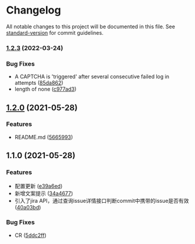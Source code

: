 # Changelog

All notable changes to this project will be documented in this file. See [standard-version](https://github.com/conventional-changelog/standard-version) for commit guidelines.

### [1.2.3](https://github.com/DivinerWJ/commitlint-plugin-with-jira-issue/compare/v1.2.0...v1.2.3) (2022-03-24)


### Bug Fixes

* A CAPTCHA is 'triggered' after several consecutive failed log in attempts ([85da862](https://github.com/DivinerWJ/commitlint-plugin-with-jira-issue/commit/85da862edc4ba1d0b6cb28513bf7a36f619179fa))
* length of none ([c977ad3](https://github.com/DivinerWJ/commitlint-plugin-with-jira-issue/commit/c977ad3e4a1af67f0ba2c47a8dad64cd1d1f97b3))

## [1.2.0](https://github.com/DivinerWJ/commitlint-plugin-with-jira-issue/compare/v1.1.0...v1.2.0) (2021-05-28)


### Features

* README.md ([5665993](https://github.com/DivinerWJ/commitlint-plugin-with-jira-issue/commit/56659931e3f8adca4ebdc54d22ffeecbe44707f6))

## 1.1.0 (2021-05-28)


### Features

* 配置更新 ([e39a6ed](https://github.com/DivinerWJ/commitlint-plugin-with-jira-issue/commit/e39a6ed64e5f4fee11de29091f1c97303bbb3ead))
* 新增文案提示 ([34a4677](https://github.com/DivinerWJ/commitlint-plugin-with-jira-issue/commit/34a46779995a92b567af951bff9faea51e38537e))
* 引入了jira API，通过查询issue详情接口判断commit中携带的issue是否有效 ([40a03bd](https://github.com/DivinerWJ/commitlint-plugin-with-jira-issue/commit/40a03bd8c1ef41a753e26a6663e6ac9171477216))


### Bug Fixes

* CR ([5ddc2ff](https://github.com/DivinerWJ/commitlint-plugin-with-jira-issue/commit/5ddc2ff0672373b4a4c90fb69fc921c923503a1b))
